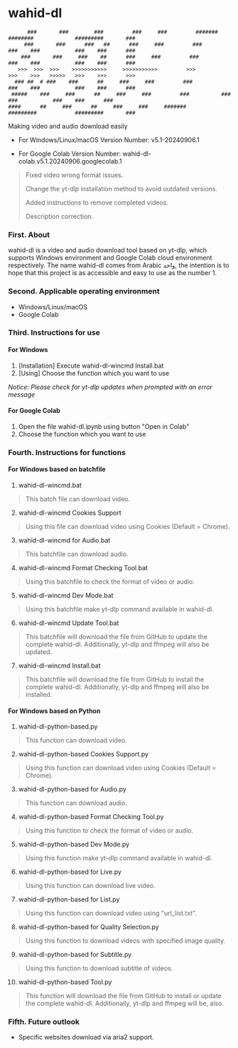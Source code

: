 # wahid-dl
```
      ###       ###        ###         ###     ###         #######      ########             #########       ###
     ###       ###      ###   ##      ###     ###         ###          ###    ###           ###    ###      ###
    ###       ###     ###    ##      ###     ###         ###          ###    ###           ###    ###      ###
   >>>  >>>  >>>    >>>>>>>>>>>     >>>>>>>>>>>         >>>          >>>    >>>   >>>>>   >>>    >>>      >>>
  ### ##  # ###    ###      ##     ###     ###         ###          ###    ###           ###    ###      ###
 #####    ###     ###      ##     ###     ###         ###          ###    ###           ###    ###      ###
####      ##     ###      ##     ###     ###     #######          #########            #########       ###
```
Making video and audio download easily

* For Windows/Linux/macOS Version Number: v5.1-20240906.1

* For Google Colab Version Number: wahid-dl-colab.v5.1.20240906.googlecolab.1
> Fixed video wrong format issues. 
>
> Change the yt-dlp installation method to avoid outdated versions. 
>
> Added instructions to remove completed videos. 
>
> Description correction. 

### First. About
wahid-dl is a video and audio download tool based on yt-dlp, which supports Windows environment and Google Colab cloud environment respectively.
The name wahid-dl comes from Arabic واحد, the intention is to hope that this project is as accessible and easy to use as the number 1.

### Second. Applicable operating environment
* Windows/Linux/macOS
* Google Colab

### Third. Instructions for use
#### For Windows
1. [Installation] Execute wahid-dl-wincmd Install.bat
2. [Using] Choose the function which you want to use

*Notice: Please check for yt-dlp updates when prompted with an error message*

#### For Google Colab
1. Open the file wahid-dl.ipynb using button "Open in Colab"
2. Choose the function which you want to use

### Fourth.  Instructions for functions
#### For Windows based on batchfile
1. wahid-dl-wincmd.bat
> This batch file can download video.

2. wahid-dl-wincmd Cookies Support
> Using this file can download video using Cookies (Default = Chrome).

3. wahid-dl-wincmd for Audio.bat
> This batchfile can download audio.

4. wahid-dl-wincmd Format Checking Tool.bat
> Using this batchfile to check the format of video or audio.

5. wahid-dl-wincmd Dev Mode.bat
> Using this batchfile make yt-dlp command available in wahid-dl.

6. wahid-dl-wincmd Update Tool.bat
> This batchfile will download the file from GitHub to update the complete wahid-dl. Additionally, yt-dlp and ffmpeg will also be updated.

7. wahid-dl-wincmd Install.bat
> This batchfile will download the file from GitHub to install the complete wahid-dl. Additionally, yt-dlp and ffmpeg will also be installed.

#### For Windows based on Python
1. wahid-dl-python-based.py
> This function can download video.

2. wahid-dl-python-based Cookies Support.py
> Using this function can download video using Cookies (Default = Chrome).

3. wahid-dl-python-based for Audio.py
> This function can download audio.

4. wahid-dl-python-based Format Checking Tool.py
> Using this function to check the format of video or audio.

5. wahid-dl-python-based Dev Mode.py
> Using this function make yt-dlp command available in wahid-dl.

6. wahid-dl-python-based for Live.py
> Using this function can download live video.

7. wahid-dl-python-based for List.py
> Using this function can download video using "url_list.txt".

8. wahid-dl-python-based for Quality Selection.py
> Using this function to download videos with specified image quality.

9. wahid-dl-python-based for Subtitle.py
> Using this function to download subtitle of videos.

10. wahid-dl-python-based Tool.py
> This function will download the file from GitHub to install or update the complete wahid-dl. Additionally, yt-dlp and ffmpeg will be, also.

### Fifth.  Future outlook
* Specific websites download via aria2 support.
